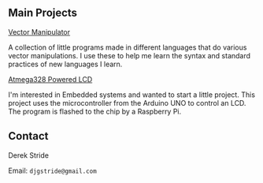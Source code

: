 ## Main Projects

[Vector Manipulator](https://github.com/DerekStride/Homework-Solvers)

A collection of little programs made in different languages that do various vector manipulations. I use these to help me learn the syntax and standard practices of new languages I learn.

[Atmega328 Powered LCD](https://http://derekstride.github.io/Atmega328-LCD/)

I'm interested in Embedded systems and wanted to start a little project. This project uses the microcontroller from the Arduino UNO to control an LCD. The program is flashed to the chip by a Raspberry Pi.

## Contact

Derek Stride

Email: `djgstride@gmail.com`
